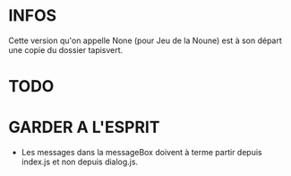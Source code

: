 # INFOS
Cette version qu'on appelle None (pour Jeu de la Noune) est à son départ une copie du dossier tapisvert.

# TODO

# GARDER A L'ESPRIT

- Les messages dans la messageBox doivent à terme partir depuis index.js et non depuis dialog.js.
